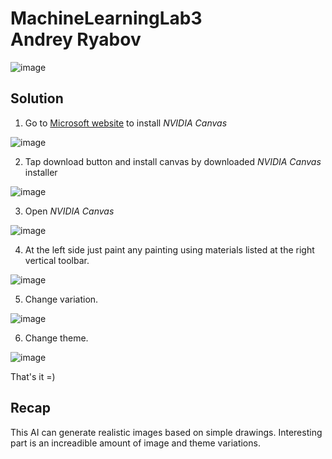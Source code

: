 # MachineLearningLab3<br>Andrey Ryabov

![image](https://user-images.githubusercontent.com/43186510/212163849-58c16e0b-721b-4a7e-a0e3-14108a2793d4.png)

## Solution

1) Go to [Microsoft website](https://www.nvidia.com/ru-ru/studio/canvas/) to install _NVIDIA Canvas_

![image](https://user-images.githubusercontent.com/43186510/212551043-3a947950-55a3-41ea-8edf-aa5d18ab9fbe.png)

2) Tap download button and install canvas by downloaded _NVIDIA Canvas_ installer

![image](https://user-images.githubusercontent.com/43186510/212551116-29679c27-e96c-4582-8d95-567fb2bf714a.png)

3) Open _NVIDIA Canvas_

![image](https://user-images.githubusercontent.com/43186510/212551377-5d8670fe-2f6e-4e74-9d27-51becede5ce0.png)

4) At the left side just paint any painting using materials listed at the right vertical toolbar.

![image](https://user-images.githubusercontent.com/43186510/212551458-5f7cc108-26f9-433e-8533-8d75b0d287f5.png)

5) Change variation.

![image](https://user-images.githubusercontent.com/43186510/212551530-39f3df78-e4e4-4b9a-b6bb-793bd9d635d9.png)

6) Change theme.

![image](https://user-images.githubusercontent.com/43186510/212551566-cbfe9d36-cb85-4c27-8a5d-eec874c7c6f5.png)

That's it =)

## Recap

This AI can generate realistic images based on simple drawings. Interesting part is an increadible amount of image and theme variations.
